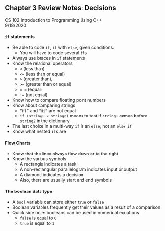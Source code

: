 ## Chapter 3 Review Notes: Decisions
CS 102 Introduction to Programming Using C++  
9/18/2020  

#### ```if``` statements
- Be able to code ```if```, ```if``` with ```else```, given conditions. 
  - You will have to code several ```if```s
- Always use braces in ```if``` statements
- Know the relational operators
  - ```<```  (less than)
  - ```<=```  (less than or equal)
  - ```>```  (greater than),
  - ```>=```  (greater than or equal)
  - ```= =```  (equal)
  - ```!=```  (not equal)
- Know how to compare floating point numbers
- Know about comparing strings
  - ```“HI”``` and ```“Hi”``` are not equal
  - ```if (string1 < string2)``` means to test if ```string1``` comes before ```string2``` in the dictionary
- The last choice in a multi-way ```if``` is an ```else```, not an ```else if```
- Know what nested ```if```s are  

#### Flow Charts
- Know that the lines always flow down or to the right
- Know the various symbols
  - A rectangle indicates a task
  - A non-rectangular parallelogram indicates input or output
  - A diamond indicates a decision
  - Also, there are usually start and end symbols

#### The boolean data type  
- A ```bool``` variable can store either ```true``` or ```false```  
- Boolean variables frequently get their values as a result of a comparison
- Quick side note: booleans can be used in numerical equations
  - ```false``` is equal to ```0```  
  - ```true``` is equal to ```1```  
